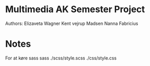 # Multimedia AK Semester Project
Authors: Elizaveta Wagner 
         Kent vejrup Madsen
         Nanna Fabricius 

# Notes
For at køre sass
    sass ./scss/style.scss ./css/style.css